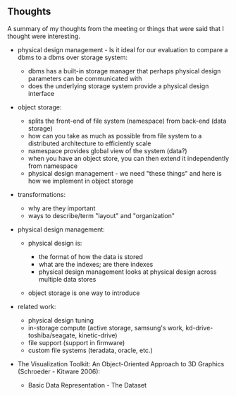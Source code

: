 Thoughts
--------

A summary of my thoughts from the meeting or things that were said that I thought were interesting.

* physical design management - Is it ideal for our evaluation to compare a
  dbms to a dbms over storage system:

    * dbms has a built-in storage manager that perhaps physical design
      parameters can be communicated with
    * does the underlying storage system provide a physical design interface

* object storage:

    * splits the front-end of file system (namespace) from back-end (data
      storage)
    * how can you take as much as possible from file system to a distributed
      architecture to efficiently scale
    * namespace provides global view of the system (data?)
    * when you have an object store, you can then extend it independently
      from namespace
    * physical design management - we need "these things" and here is how we
      implement in object storage

* transformations:
    * why are they important
    * ways to describe/term "layout" and "organization"

* physical design management:
    * physical design is:
        * the format of how the data is stored
        * what are the indexes; are there indexes
        * physical design management looks at physical design across multiple data stores

    * object storage is one way to introduce

* related work:
    * physical design tuning
    * in-storage compute (active storage, samsung's work, kd-drive-toshiba/seagate, kinetic-drive)
    * file support (support in firmware)
    * custom file systems (teradata, oracle, etc.)

* The Visualization Toolkit: An Object-Oriented Approach to 3D Graphics (Schroeder - Kitware 2006):
    * Basic Data Representation - The Dataset

